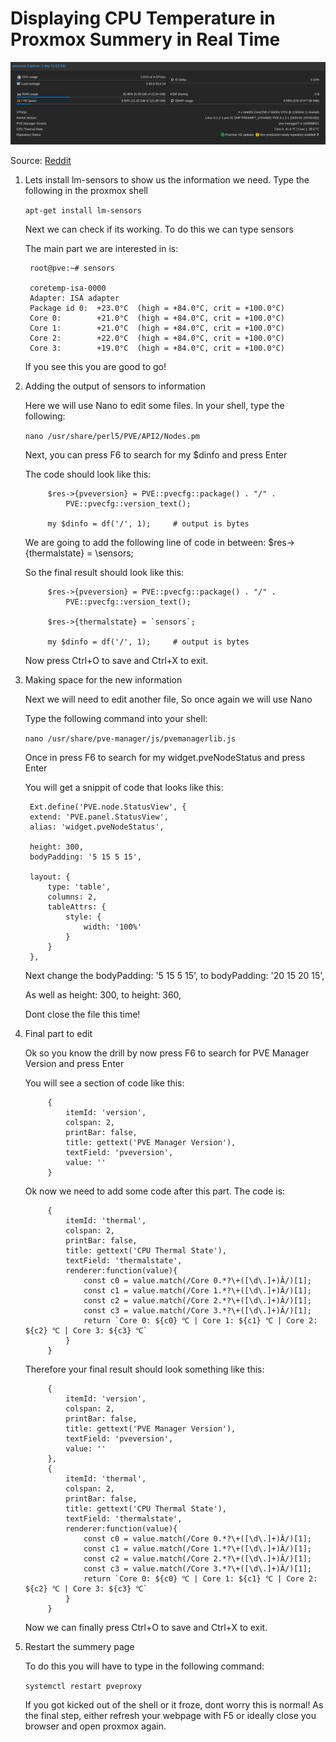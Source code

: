# Displaying CPU Temperature in Proxmox Summery in Real Time

!["Dashboard Screenshot"](https://github.com/AlessandroPerazzetta/proxmox-temperature-stats/blob/main/screenshot.png?raw=true)

Source: [Reddit](https://www.reddit.com/r/homelab/comments/rhq56e/displaying_cpu_temperature_in_proxmox_summery_in/)


1) Lets install lm-sensors to show us the information we need. Type the following in the proxmox shell

    `apt-get install lm-sensors`

    Next we can check if its working. To do this we can type sensors

    The main part we are interested in is:

        root@pve:~# sensors

        coretemp-isa-0000
        Adapter: ISA adapter
        Package id 0:  +23.0°C  (high = +84.0°C, crit = +100.0°C)
        Core 0:        +21.0°C  (high = +84.0°C, crit = +100.0°C)
        Core 1:        +21.0°C  (high = +84.0°C, crit = +100.0°C)
        Core 2:        +22.0°C  (high = +84.0°C, crit = +100.0°C)
        Core 3:        +19.0°C  (high = +84.0°C, crit = +100.0°C)

    If you see this you are good to go!

2) Adding the output of sensors to information

    Here we will use Nano to edit some files. In your shell, type the following:

    `nano /usr/share/perl5/PVE/API2/Nodes.pm`

    Next, you can press F6 to search for my $dinfo and press Enter

    The code should look like this:

            $res->{pveversion} = PVE::pvecfg::package() . "/" .
                PVE::pvecfg::version_text();
    
            my $dinfo = df('/', 1);     # output is bytes

    We are going to add the following line of code in between: $res->{thermalstate} = \sensors\;

    So the final result should look like this:

            $res->{pveversion} = PVE::pvecfg::package() . "/" .
                PVE::pvecfg::version_text();

            $res->{thermalstate} = `sensors`;

            my $dinfo = df('/', 1);     # output is bytes

    Now press Ctrl+O to save and Ctrl+X to exit.

3) Making space for the new information

    Next we will need to edit another file, So once again we will use Nano

    Type the following command into your shell:

    `nano /usr/share/pve-manager/js/pvemanagerlib.js`
   
    Once in press F6 to search for my widget.pveNodeStatus and press Enter

    You will get a snippit of code that looks like this:

        Ext.define('PVE.node.StatusView', {
        extend: 'PVE.panel.StatusView',
        alias: 'widget.pveNodeStatus',
    
        height: 300,
        bodyPadding: '5 15 5 15',
    
        layout: {
            type: 'table',
            columns: 2,
            tableAttrs: {
                style: {
                    width: '100%'
                }
            }
        },
    Next change the bodyPadding: '5 15 5 15', to bodyPadding: '20 15 20 15',

    As well as height: 300, to height: 360,

    Dont close the file this time!

4) Final part to edit

    Ok so you know the drill by now press F6 to search for PVE Manager Version and press Enter

    You will see a section of code like this:

            {
                itemId: 'version',
                colspan: 2,
                printBar: false,
                title: gettext('PVE Manager Version'),
                textField: 'pveversion',
                value: ''
            }
    Ok now we need to add some code after this part. The code is:

            {
                itemId: 'thermal',
                colspan: 2,
                printBar: false,
                title: gettext('CPU Thermal State'),
                textField: 'thermalstate',
                renderer:function(value){
                    const c0 = value.match(/Core 0.*?\+([\d\.]+)Â/)[1];
                    const c1 = value.match(/Core 1.*?\+([\d\.]+)Â/)[1];
                    const c2 = value.match(/Core 2.*?\+([\d\.]+)Â/)[1];
                    const c3 = value.match(/Core 3.*?\+([\d\.]+)Â/)[1];
                    return `Core 0: ${c0} ℃ | Core 1: ${c1} ℃ | Core 2: ${c2} ℃ | Core 3: ${c3} ℃`
                }
            }
    Therefore your final result should look something like this:

            {
                itemId: 'version',
                colspan: 2,
                printBar: false,
                title: gettext('PVE Manager Version'),
                textField: 'pveversion',
                value: ''
            },
            {
                itemId: 'thermal',
                colspan: 2,
                printBar: false,
                title: gettext('CPU Thermal State'),
                textField: 'thermalstate',
                renderer:function(value){
                    const c0 = value.match(/Core 0.*?\+([\d\.]+)Â/)[1];
                    const c1 = value.match(/Core 1.*?\+([\d\.]+)Â/)[1];
                    const c2 = value.match(/Core 2.*?\+([\d\.]+)Â/)[1];
                    const c3 = value.match(/Core 3.*?\+([\d\.]+)Â/)[1];
                    return `Core 0: ${c0} ℃ | Core 1: ${c1} ℃ | Core 2: ${c2} ℃ | Core 3: ${c3} ℃`
                }
            }
    Now we can finally press Ctrl+O to save and Ctrl+X to exit.

4) Restart the summery page

    To do this you will have to type in the following command:

    `systemctl restart pveproxy`

    If you got kicked out of the shell or it froze, dont worry this is normal! As the final step, either refresh your webpage with F5 or ideally close you browser and open proxmox again.